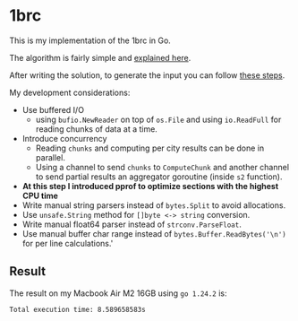 # 1brc

This is my implementation of the 1brc in Go.

The algorithm is fairly simple and [explained here](https://github.com/gunnarmorling/1brc#1%EF%B8%8F%E2%83%A3%EF%B8%8F-the-one-billion-row-challenge).

After writing the solution, to generate the input you can follow [these steps](https://github.com/gunnarmorling/1brc?tab=readme-ov-file#running-the-challenge).

My development considerations:
* Use buffered I/O
  * using `bufio.NewReader` on top of `os.File` and using `io.ReadFull` for reading chunks of data at a time.
* Introduce concurrency
  * Reading `chunks` and computing per city results can be done in parallel.
  * Using a channel to send `chunks` to `ComputeChunk` and another channel to send partial results an aggregator goroutine (inside `s2` function).
* **At this step I introduced pprof to optimize sections with the highest CPU time**
* Write manual string parsers instead of `bytes.Split` to avoid allocations.
* Use `unsafe.String` method for `[]byte <-> string` conversion.
* Write manual float64 parser instead of `strconv.ParseFloat`.
* Use manual buffer char range instead of `bytes.Buffer.ReadBytes('\n')` for per line calculations.'

## Result
The result on my Macbook Air M2 16GB using `go 1.24.2` is:
```text
Total execution time: 8.589658583s
```